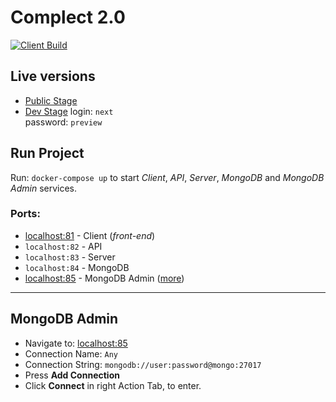 # Complect 2.0
[![Client Build](https://github.com/complectco/complect-2.0/actions/workflows/client-public.yml/badge.svg)](https://github.com/complectco/complect-2.0/actions/workflows/client-public.yml)

## Live versions
* [Public Stage](https://next.complect.com)
* [Dev Stage](https://dev.next.complect.com)
login: `next`  
password: `preview`

## Run Project
<!-- Run: `docker-compose -f docker-compose.full.yml up` to start *Client*, *API*, *Server*, *MongoDB* and *MongoDB Admin* services. -->

Run: `docker-compose up` to start *Client*, *API*, *Server*, *MongoDB* and *MongoDB Admin* services.


### Ports:
* [localhost:81](http://localhost:81/) - Client (*front-end*)
* `localhost:82` - API
* `localhost:83` - Server
* `localhost:84` - MongoDB
* [localhost:85](http://localhost:85/) - MongoDB Admin ([more](#mongodb-admin))

---

## MongoDB Admin
* Navigate to: [localhost:85](http://localhost:85/)
* Connection Name: `Any`
* Connection String: `mongodb://user:password@mongo:27017`
* Press **Add Connection**
* Click **Connect** in right Action Tab, to enter.
